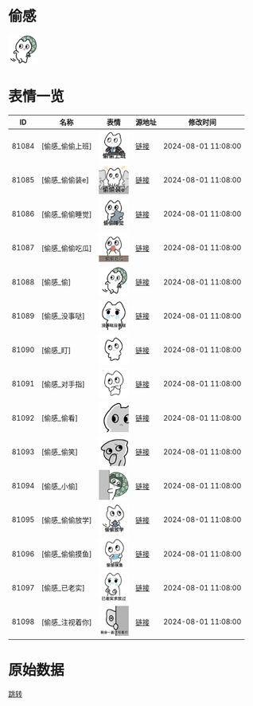 # 偷感

<img src="./cover.png" height="60" alt="cover" />

# 表情一览

|ID|名称|表情|源地址|修改时间|
|----|----|----|----|----|
|81084|[偷感_偷偷上班]|<img src="./pic/081084_%5B偷感_偷偷上班%5D.png" height="60" alt="偷偷上班"/>|[链接](https://i0.hdslb.com/bfs/garb/87f1909e78c82d435f3bd85299a3263ee43fd4e0.png)|2024-08-01 11:08:00|
|81085|[偷感_偷偷装e]|<img src="./pic/081085_%5B偷感_偷偷装e%5D.png" height="60" alt="偷偷装e"/>|[链接](https://i0.hdslb.com/bfs/garb/e32fc0ac90a2137e94c925b90418fe0956580205.png)|2024-08-01 11:08:00|
|81086|[偷感_偷偷睡觉]|<img src="./pic/081086_%5B偷感_偷偷睡觉%5D.png" height="60" alt="偷偷睡觉"/>|[链接](https://i0.hdslb.com/bfs/garb/ea9acc4b0a624d8f779be4237a5ee7a940d5b18c.png)|2024-08-01 11:08:00|
|81087|[偷感_偷偷吃瓜]|<img src="./pic/081087_%5B偷感_偷偷吃瓜%5D.png" height="60" alt="偷偷吃瓜"/>|[链接](https://i0.hdslb.com/bfs/garb/72551d48bd26eb0786de715c0b221d0e5e2b5521.png)|2024-08-01 11:08:00|
|81088|[偷感_偷]|<img src="./pic/081088_%5B偷感_偷%5D.png" height="60" alt="偷"/>|[链接](https://i0.hdslb.com/bfs/garb/dd8d67750028c80e5598bfaca73984f15935d91e.png)|2024-08-01 11:08:00|
|81089|[偷感_没事哒]|<img src="./pic/081089_%5B偷感_没事哒%5D.png" height="60" alt="没事哒"/>|[链接](https://i0.hdslb.com/bfs/garb/233de65416977d944c22326c363061f041495850.png)|2024-08-01 11:08:00|
|81090|[偷感_盯]|<img src="./pic/081090_%5B偷感_盯%5D.png" height="60" alt="盯"/>|[链接](https://i0.hdslb.com/bfs/garb/3d7858cd3e964667ce566198dae6b38a6979645b.png)|2024-08-01 11:08:00|
|81091|[偷感_对手指]|<img src="./pic/081091_%5B偷感_对手指%5D.png" height="60" alt="对手指"/>|[链接](https://i0.hdslb.com/bfs/garb/6f3118277f310bbe21bcfefaa54c3404775453db.png)|2024-08-01 11:08:00|
|81092|[偷感_偷看]|<img src="./pic/081092_%5B偷感_偷看%5D.png" height="60" alt="偷看"/>|[链接](https://i0.hdslb.com/bfs/garb/6c556f7f428dbe3a87e3bc672236593092cb7282.png)|2024-08-01 11:08:00|
|81093|[偷感_偷笑]|<img src="./pic/081093_%5B偷感_偷笑%5D.png" height="60" alt="偷笑"/>|[链接](https://i0.hdslb.com/bfs/garb/4d190cdfb633062274cc8a0805d29d5fd9f040bb.png)|2024-08-01 11:08:00|
|81094|[偷感_小偷]|<img src="./pic/081094_%5B偷感_小偷%5D.png" height="60" alt="小偷"/>|[链接](https://i0.hdslb.com/bfs/garb/95ac82e4012d52e12c835d43fb8a3e62a299be07.png)|2024-08-01 11:08:00|
|81095|[偷感_偷偷放学]|<img src="./pic/081095_%5B偷感_偷偷放学%5D.png" height="60" alt="偷偷放学"/>|[链接](https://i0.hdslb.com/bfs/garb/587546f530d0325539131a7ad24da7d7285fc59a.png)|2024-08-01 11:08:00|
|81096|[偷感_偷偷摸鱼]|<img src="./pic/081096_%5B偷感_偷偷摸鱼%5D.png" height="60" alt="偷偷摸鱼"/>|[链接](https://i0.hdslb.com/bfs/garb/a91a636c1d3378cfb46c83be74311105dfa7ae55.png)|2024-08-01 11:08:00|
|81097|[偷感_已老实]|<img src="./pic/081097_%5B偷感_已老实%5D.png" height="60" alt="已老实"/>|[链接](https://i0.hdslb.com/bfs/garb/5ee3873ac2cf05826e0a7cc478500c12f51635cd.png)|2024-08-01 11:08:00|
|81098|[偷感_注视着你]|<img src="./pic/081098_%5B偷感_注视着你%5D.png" height="60" alt="注视着你"/>|[链接](https://i0.hdslb.com/bfs/garb/2d4a23de9a2e97e1fc62da2b63888e5069f431c5.png)|2024-08-01 11:08:00|

# 原始数据

[跳转](./raw.json)

